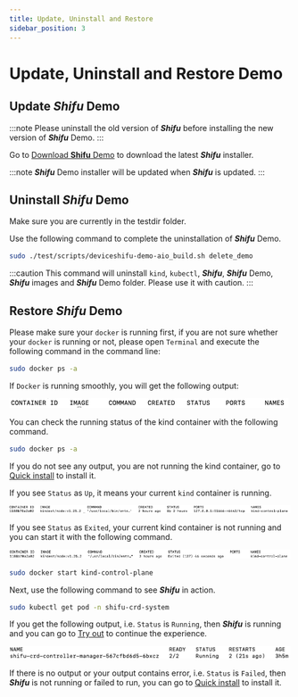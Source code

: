 ```yaml
---
title: Update, Uninstall and Restore
sidebar_position: 3
---
```


# Update, Uninstall and Restore Demo

## Update ***Shifu*** Demo

:::note
Please uninstall the old version of ***Shifu*** before installing the new version of ***Shifu*** Demo.
:::

Go to [Download **Shifu** Demo](https://shifu.run/disclaimer) to download the latest ***Shifu*** installer.

:::note
***Shifu*** Demo installer will be updated when ***Shifu*** is updated.
:::

## Uninstall ***Shifu*** Demo

Make sure you are currently in the testdir folder.

Use the following command to complete the uninstallation of ***Shifu*** Demo.

```bash
sudo ./test/scripts/deviceshifu-demo-aio_build.sh delete_demo
```

:::caution
This command will uninstall `kind`, `kubectl`, ***Shifu***, ***Shifu*** Demo, ***Shifu*** images and ***Shifu*** Demo folder. Please use it with caution.
:::

## Restore ***Shifu*** Demo

Please make sure your `docker` is running first, if you are not sure whether your `docker` is running or not, please open `Terminal` and execute the following command in the command line:

```bash
sudo docker ps -a
```

If `Docker` is running smoothly, you will get the following output:  

![](images-demo/docker_run.png)

You can check the running status of the kind container with the following command.

```bash
sudo docker ps -a 
```

If you do not see any output, you are not running the kind container, go to [Quick install](docs\tutorials\demo-install.md) to install it.

If you see `Status` as `Up`, it means your current `kind` container is running.

![](images-demo/docker-kind-up.png)

If you see `Status` as `Exited`, your current kind container is not running and you can start it with the following command.

![](images-demo/docker-kind-exit.png)

```bash
sudo docker start kind-control-plane
```

Next, use the following command to see ***Shifu*** in action.

```bash
sudo kubectl get pod -n shifu-crd-system
```

If you get the following output, i.e. `Status` is `Running`, then ***Shifu*** is running and you can go to [Try out](docs\tutorials\demo-try.md) to continue the experience.

![](images-demo/shifu-run.png)

If there is no output or your output contains error, i.e. `Status` is `Failed`, then ***Shifu*** is not running or failed to run, you can go to [Quick install](docs\tutorials\demo-install.md) to install it.
